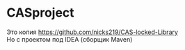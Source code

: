 # CASproject
Это копия https://github.com/nicks219/CAS-locked-Library      
Но с проектом под IDEA (сборщик Maven)     
